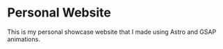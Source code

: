 # Personal Website

This is my personal showcase website that I made using Astro and GSAP animations.